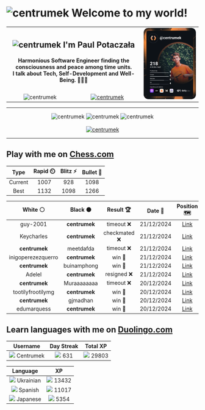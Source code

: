 <h1>
  <img
    src="https://emojis.slackmojis.com/emojis/images/1531849430/4246/blob-sunglasses.gif"
    width="30"
    alt="centrumek"
  />
  Welcome to my world!
</h1>

<table>
  <tbody>
    <tr>
      <td align="center" width="70%" colspan="2">
        <h2>
          <img
            src="https://raw.githubusercontent.com/MartinHeinz/MartinHeinz/master/wave.gif"
            width="30px"
            alt="centrumek"
          />
          I'm Paul Potaczała
        </h2>
        <h4>
          Harmonious Software Engineer finding the consciousness and peace among time units.
          <br/>
          I talk about Tech, Self-Development and Well-Being. 🌿🧘🚀
        </h4>
      </td>
      <td width="30%" rowspan="2">
        <a href="https://app.daily.dev/centrumek">
          <img
            src="./devcard.svg"
            alt="centrumek"
          />
        </a>
      </td>
    </tr>
    <tr align="center">
      <td>
        <img
          src="https://komarev.com/ghpvc/?username=centrumek&label=visitors&color=0e75b6&style=flat"
          alt="centrumek"
        >
      </td>
      <td>
        <a href="https://stackoverflow.com/users/14496012/centrumek">
          <img
            src="https://stackoverflow.com/users/flair/14496012.png?theme=dark"
            alt="centrumek"
          >
        </a>
      </td>
    </tr>
  </tbody>
</table>

---
<div align="center">
  <img 
    src="https://github-readme-stats.vercel.app/api?username=centrumek&show_icons=true&count_private=true&theme=dark&hide_border=true&hide=issues,contribs&bg_color=00000000"
    alt="centrumek"
  />
  <img
    src="https://github-readme-stats.vercel.app/api/top-langs/?username=centrumek&layout=compact&hide_border=true&theme=dark&bg_color=00000000&langs_count=6&exclude_repo=air-statistic-app"
    alt="centrumek"
  />
  <img 
    src="https://github-readme-streak-stats.herokuapp.com?user=centrumek&theme=dark&hide_border=true&background=FFFFFF00"
    alt="centrumek"
  />
  <br/>
  <br/>
  <a href="https://www.buymeacoffee.com/centrumek">
    <img
      src="https://cdn.buymeacoffee.com/buttons/v2/default-orange.png"
      height="50"
      width="210"
      alt="centrumek"
    />
  </a>
</div>

---

## Play with me on [Chess.com](https://www.chess.com/member/centrumek)

<div align="center">
<!--START_SECTION:chessStats-->
<!-- Automatically generated with https://github.com/Balastrong/chess-stats-action -->

| Type | Rapid ⏲️ | Blitz ⚡ | Bullet 🔫 |
|:---:|:---:|:---:|:---:|
| Current | 1007 | 928 | 1098 |
| Best | 1132 | 1098 | 1266 |

| White ⚪ | Black ⚫ | Result 🏆 | Date 📅 | Position 🗺️ | Type 🕕 |
|:---:|:---:|:---:|:---:|:---:|:---:|
| guy-2001 | **centrumek** | timeout ❌ | 21/12/2024 | <a href="http://www.ee.unb.ca/cgi-bin/tervo/fen.pl?select=2b5/p7/8/k1p5/p4R2/2P1KP1r/8/6R1 b - -">Link</a> | Bullet |
| Keycharles | **centrumek** | checkmated ❌ | 21/12/2024 | <a href="http://www.ee.unb.ca/cgi-bin/tervo/fen.pl?select=8/Q7/2p3p1/1k6/P1p5/2P5/1P1PN1qP/RNBK4 b - a3">Link</a> | Bullet |
| **centrumek** | meetdafda | timeout ❌ | 21/12/2024 | <a href="http://www.ee.unb.ca/cgi-bin/tervo/fen.pl?select=7k/1pK3pp/p7/2q3P1/1r5P/P7/8/8 w - -">Link</a> | Bullet |
| inigoperezezquerro | **centrumek** | win 🥇 | 21/12/2024 | <a href="http://www.ee.unb.ca/cgi-bin/tervo/fen.pl?select=8/p7/1p2Q2R/8/2P5/1P1k2P1/5PK1/8 w - -">Link</a> | Bullet |
| **centrumek** | buinamphong | win 🥇 | 21/12/2024 | <a href="http://www.ee.unb.ca/cgi-bin/tervo/fen.pl?select=8/pkp4p/8/2p2R2/2P5/PP2K3/7r/8 b - -">Link</a> | Bullet |
| Adelel | **centrumek** | resigned ❌ | 21/12/2024 | <a href="http://www.ee.unb.ca/cgi-bin/tervo/fen.pl?select=8/8/8/7N/k7/8/1p3QPP/1R4K1 b - -">Link</a> | Bullet |
| **centrumek** | Muraaaaaaaa | timeout ❌ | 20/12/2024 | <a href="http://www.ee.unb.ca/cgi-bin/tervo/fen.pl?select=6k1/5p2/5K2/p6r/8/8/8/8 w - -">Link</a> | Bullet |
| tootilyfrootilymg | **centrumek** | win 🥇 | 20/12/2024 | <a href="http://www.ee.unb.ca/cgi-bin/tervo/fen.pl?select=6k1/7p/1p4r1/pN3p2/2P2K1P/R3nP2/5rP1/8 w - -">Link</a> | Bullet |
| **centrumek** | gjmadhan | win 🥇 | 20/12/2024 | <a href="http://www.ee.unb.ca/cgi-bin/tervo/fen.pl?select=5rk1/p2R3R/2p3p1/n5P1/P5K1/8/8/8 b - -">Link</a> | Bullet |
| edumarquess | **centrumek** | win 🥇 | 20/12/2024 | <a href="http://www.ee.unb.ca/cgi-bin/tervo/fen.pl?select=r5k1/2Q4p/4brp1/8/pn1Pp3/q3P3/4BPPP/1KR1R3 w - -">Link</a> | Bullet |

<!--END_SECTION:chessStats-->
</div>

## Learn languages with me on [Duolingo.com](https://www.duolingo.com/profile/Centrumek)

<div align="center">
<!--START_SECTION:duolingoStats-->
<!-- Automatically generated with https://github.com/centrumek/duolingo-readme-stats-->

| Username | Day Streak | Total XP |
|:---:|:---:|:---:|
| <img src="https://raw.githubusercontent.com/centrumek/duolingo-readme-stats/main/assets/duolingo.png" height="12"> Centrumek | <img src="https://raw.githubusercontent.com/centrumek/duolingo-readme-stats/main/assets/streakfrozen.svg" height="12"> 631 | <img src="https://raw.githubusercontent.com/centrumek/duolingo-readme-stats/main/assets/xp.svg" height="12"> 29803 | <img src="https://raw.githubusercontent.com/centrumek/duolingo-readme-stats/main/assets/xp.svg" height="12"> 0 |

| Language | XP |
|:---:|:---:|
| <img src="https://raw.githubusercontent.com/centrumek/duolingo-readme-stats/main/assets/langs/ukrainian.svg" height="12"> Ukrainian | <img src="https://raw.githubusercontent.com/centrumek/duolingo-readme-stats/main/assets/xp.svg" height="12"> 13432 |
| <img src="https://raw.githubusercontent.com/centrumek/duolingo-readme-stats/main/assets/langs/spanish.svg" height="12"> Spanish | <img src="https://raw.githubusercontent.com/centrumek/duolingo-readme-stats/main/assets/xp.svg" height="12"> 11017 |
| <img src="https://raw.githubusercontent.com/centrumek/duolingo-readme-stats/main/assets/langs/japanese.svg" height="12"> Japanese | <img src="https://raw.githubusercontent.com/centrumek/duolingo-readme-stats/main/assets/xp.svg" height="12"> 5354 |

<!--END_SECTION:duolingoStats-->
</div>
<!--
**centrumek/centrumek** is a ✨ _special_ ✨ repository because its `README.md` (this file) appears on your GitHub profile.

Here are some ideas to get you started:

- 🔭 I’m currently working on ...
- 🌱 I’m currently learning ...
- 👯 I’m looking to collaborate on ...
- 🤔 I’m looking for help with ...
- 💬 Ask me about ...
- 📫 How to reach me: ...
- 😄 Pronouns: ...
- ⚡ Fun fact: ...
-->
